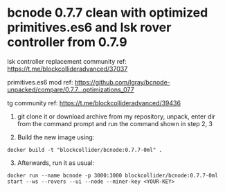 # bcnode 0.7.7 clean with optimized primitives.es6 and lsk rover controller from 0.7.9

lsk controller replacement community ref: https://t.me/blockcollideradvanced/37037

primitives.es6 mod ref: https://github.com/lgray/bcnode-unpacked/compare/0.7.7...optimizations_077

tg community ref: https://t.me/blockcollideradvanced/39436

1. git clone it or download archive from my repository, unpack, 
enter dir from the command prompt and run the command shown in step 2, 3

2. Build the new image using:

```
docker build -t "blockcollider/bcnode:0.7.7-0ml" .
```

3. Afterwards, run it as usual:

```
docker run --name bcnode -p 3000:3000 blockcollider/bcnode:0.7.7-0ml start --ws --rovers --ui --node --miner-key <YOUR-KEY>
```
